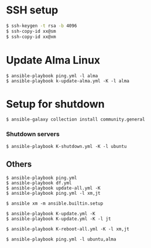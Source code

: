 # SSH setup
```bash
$ ssh-keygen -t rsa -b 4096 
$ ssh-copy-id xx@sm
$ ssh-copy-id xx@xm
```

# Update Alma Linux
```console
$ ansible-playbook ping.yml -l alma
$ ansible-playbook k-update-alma.yml -K -l alma
```

# Setup for shutdown
```console
$ ansible-galaxy collection install community.general
```

### Shutdown servers
```console
$ ansible-playbook K-shutdown.yml -K -l ubuntu
```


## Others
```console
$ ansible-playbook ping.yml
$ ansible-playbook df.yml
$ ansible-playbook update-all.yml -K
$ ansible-playbook ping.yml -l xm,jt
```

```console
$ ansible xm -m ansible.builtin.setup

$ ansible-playbook K-update.yml -K
$ ansible-playbook K-update.yml -K -l jt

$ ansible-playbook K-reboot-all.yml -K -l xm,jt

$ ansible-playbook ping.yml -l ubuntu,alma
```
